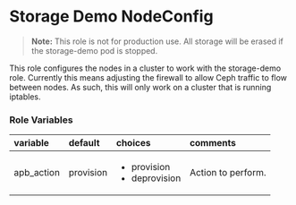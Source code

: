 # Storage Demo NodeConfig

>**Note:** This role is not for production use.  All storage will be erased if the storage-demo pod is stopped.

This role configures the nodes in a cluster to work with the storage-demo role.
Currently this means adjusting the firewall to allow Ceph traffic to flow
between nodes.  As such, this will only work on a cluster that is running
iptables.

### Role Variables
| variable       | default           |choices           | comments  |
|:-------------|:-------------|:----------|:----------|
|apb_action|provision|<ul><li>provision</li><li>deprovision</li></ul> |Action to perform.|
